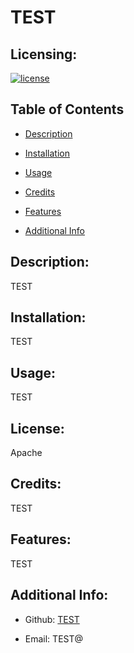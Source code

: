 # TEST
  ## Licensing:
  
  [![license](https://img.shields.io/badge/license-Apache-blue)](https://shields.io)

  ## Table of Contents 

  - [Description](#description)

  - [Installation](#installation)

  - [Usage](#usage)

  - [Credits](#Credits)

  - [Features](#features)

  - [Additional Info](#additional-info)

  ## Description:
  TEST

  ## Installation:
  TEST

  ## Usage:
  TEST

  ## License:
  Apache

  ## Credits:
  TEST

  ## Features:
  TEST

  ## Additional Info:

  - Github: [TEST](https://github.com/TEST)

  - Email: TEST@ 
